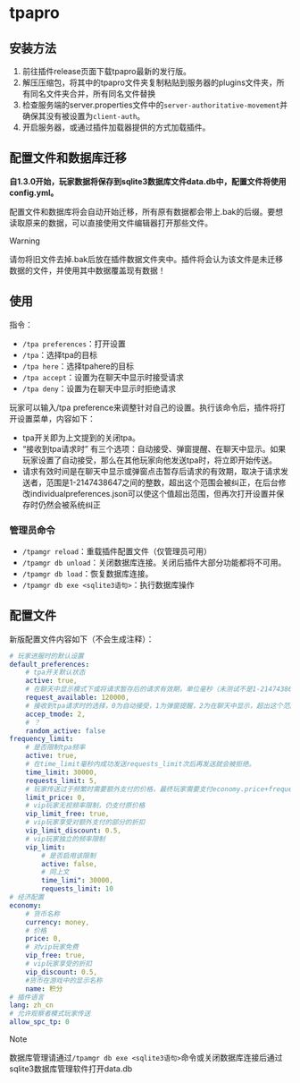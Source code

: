 # tpapro

## 安装方法

1. 前往插件release页面下载tpapro最新的发行版。
2. 解压压缩包，将其中的tpapro文件夹复制粘贴到服务器的plugins文件夹，所有同名文件夹合并，所有同名文件替换
3. 检查服务端的server.properties文件中的`server-authoritative-movement`并确保其没有被设置为`client-auth`。
4. 开启服务器，或通过插件加载器提供的方式加载插件。

## 配置文件和数据库迁移

**自1.3.0开始，玩家数据将保存到sqlite3数据库文件data.db中，配置文件将使用config.yml。**

配置文件和数据库将会自动开始迁移，所有原有数据都会带上.bak的后缀。要想读取原来的数据，可以直接使用文件编辑器打开那些文件。

> [!WARNING]
> 请勿将旧文件去掉.bak后放在插件数据文件夹中。插件将会认为该文件是未迁移数据的文件，并使用其中数据覆盖现有数据！

## 使用


指令：

- `/tpa preferences`：打开设置
- `/tpa`：选择tpa的目标
- `/tpa here`：选择tpahere的目标
- `/tpa accept`：设置为在聊天中显示时接受请求
- `/tpa deny`：设置为在聊天中显示时拒绝请求


玩家可以输入/tpa preference来调整针对自己的设置。执行该命令后，插件将打开设置菜单，内容如下：
- tpa开关即为上文提到的关闭tpa。
- “接收到tpa请求时” 有三个选项：自动接受、弹窗提醒、在聊天中显示。如果玩家设置了自动接受，那么在其他玩家向他发送tpa时，将立即开始传送。
- 请求有效时间是在聊天中显示或弹窗点击暂存后请求的有效期，取决于请求发送者，范围是1-2147438647之间的整数，超出这个范围会被纠正，在后台修改individualpreferences.json可以使这个值超出范围，但再次打开设置并保存时仍然会被系统纠正

### 管理员命令

- `/tpamgr reload`：重载插件配置文件（仅管理员可用）
- `/tpamgr db unload`：关闭数据库连接。关闭后插件大部分功能都将不可用。
- `/tpamgr db load`：恢复数据库连接。
- `/tpamgr db exe <sqlite3语句>`：执行数据库操作


## 配置文件
新版配置文件内容如下（不会生成注释）：
```yaml
# 玩家进服时的默认设置
default_preferences: 
    # tpa开关默认状态
    active: true,
    # 在聊天中显示模式下或将请求暂存后的请求有效期，单位毫秒（未测试不是1-2147438647之间的整数的可行性，超出范围请谨慎使用）
    request_available: 120000,
    # 接收到tpa请求时的选择，0为自动接受，1为弹窗提醒，2为在聊天中显示，超出这个范围会导致/tpa preference报错且玩家收不到tpa请求
    accep_tmode: 2,
    # ？
    random_active: false
frequency_limit: 
    # 是否限制tpa频率
    active: true,
    # 在time_limit毫秒内成功发送requests_limit次后再发送就会被拒绝。
    time_limit: 30000,
    requests_limit: 5,
    # 玩家传送过于频繁时需要额外支付的价格，最终玩家需要支付economy.price+frequency_limit.price的费用。如果设置为0，插件将不允许通过此时支付额外费用来传送
    limit_price: 0,
    # vip玩家无视频率限制，仍支付原价格
    vip_limit_free: true,
    # vip玩家享受对额外支付的部分的折扣
    vip_limit_discount: 0.5,
    # vip玩家独立的频率限制
    vip_limit: 
        # 是否启用该限制
        active: false,
        # 同上文
        time_limi": 30000,
        requests_limit: 10
# 经济配置
economy: 
    # 货币名称
    currency: money,
    # 价格
    price: 0,
    # 对vip玩家免费
    vip_free: true,
    # vip玩家享受的折扣
    vip_discount: 0.5,
    #货币在游戏中的显示名称
    name: 积分
# 插件语言
lang: zh_cn
# 允许观察者模式玩家传送
allow_spc_tp: 0
```

> [!NOTE]
> 数据库管理请通过`/tpamgr db exe <sqlite3语句>`命令或关闭数据库连接后通过sqlite3数据库管理软件打开data.db

<!--


其中，default_preferences对象存储

    active是
    requestavailable是
    acceptmode

frequency_limit是频率限制

    active是是否开启该功能
    time_limit和requests_limit是
    limit_price是

economy对象存储经济有关的信息

    type是经济核心的种类，可选llmoney（LLmoney），scoreboard（计分板），TMEssential（TMET）如果您没有找到自己正在使用的经济核心，欢迎向我反馈。如果您打算从服务器中卸载llmoney，请不要将此项设置为llmoney，这会导致LLSE无法调用API并报错
    object是经济核心使用的经济名称，仅在核心支持多经济时修改，如计分板需要将此项改为计分板名称
    price是传送的价格。如果设置为0则为免费
    name是您的服务器中对该经济的称呼

其他此处未说明的设置项是为未来功能的预留项，修改后不会影响插件功能，但仍不建议修改，以防更新插件时出现问题


为什么有些正式版预定的大饼不画了？详见开头


tpa2中将会加入：

    群发tpa，可以一次性选择多个玩家传送，也可以快捷向所在工会所有玩家发送
    全局频率限制，如果全服玩家频繁传送将暂时禁用所有人的tpa
    tps过低（暂定对接QueryTPS）、网络上行过高时暂时禁用所有人的tpa
    对接一些权限组插件，vip用户可以不受频率限制或享受折扣（考虑到潜在的因mojang eula造成的风险，该功能开发计划被延后）
    根据领地插件设置tpa禁区
    玩家可以将特定的玩家加入白名单或黑名单，只有他自己允许的玩家可以对他发起请求
    开发者

导出函数：

本插件所有导出函数的命名空间都是“tpapro”。

以下是各导出名称导出的函数：

tpaFrequently

检查特定的玩家此时是否传送过于频繁

原型：func(Player);

参数：

Player：玩家对象，要检查的玩家

返回值：Bool，是否传送过于频繁

getPlayerFromName

用玩家名从当前在线的玩家中检索对应的玩家对象

原型：func(String);

参数：String：字符串，要检索的玩家

player：玩家对象，要检查的玩家

返回值：Player，检索到的玩家

如果返回null，则无法检索到玩家

tpaHistory

本次加载后全服玩家的传送记录

原型：func();

返回值：Array[<Request>,..,<Request>]，包含本次加载后全服玩家的传送记录

tpaRequests

目前全服缓存的请求

原型：func();

返回值：Array[<Request>,..,<Request>]，包含目前全服缓存的请求

类

Request：

属性：

origin：Player，请求的发起者

target：Player，请求的接受者

type：String，可以是"tpa"或"tpahere"，请求的种类

time：int，请求的时间，以1970年1月1日以来的毫秒数计


注意，如果您是插件开发者，希望通过使玩家通过/tpa等指令调用本插件功能，请尽可能使用player.runcmd()，如果使用mc.runcmdEx("execute ...")，可能会出现失灵的情况。


[/hidden]
    -->
